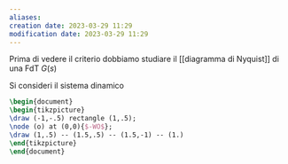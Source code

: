 ```yaml
---
aliases: 
creation date: 2023-03-29 11:29
modification date: 2023-03-29 11:29
---
```


Prima di vedere il criterio dobbiamo studiare il [[diagramma di Nyquist]] di una FdT $G(s)$



Si consideri il sistema dinamico
```tikz
\begin{document}
\begin{tikzpicture}
\draw (-1,-.5) rectangle (1,.5);
\node (o) at (0,0){$-WO$};
\draw (1,.5) -- (1.5,.5) -- (1.5,-1) -- (1.)
\end{tikzpicture}
\end{document}
```
